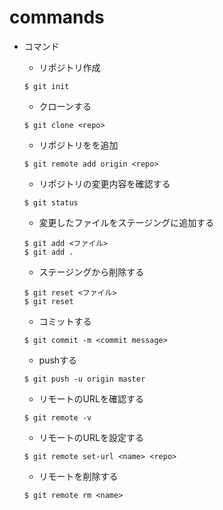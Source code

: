 # commands

- コマンド

  - リポジトリ作成
  ```
  $ git init
  ```

  - クローンする
  ```
  $ git clone <repo>
  ```

  - リポジトリをを追加
  ```
  $ git remote add origin <repo>
  ```

  - リポジトリの変更内容を確認する
  ```
  $ git status
  ```

  - 変更したファイルをステージングに追加する
  ```
  $ git add <ファイル>
  $ git add .
  ```

  - ステージングから削除する
  ```
  $ git reset <ファイル>
  $ git reset
  ```

  - コミットする
  ```
  $ git commit -m <commit message>
  ```

  - pushする
  ```
  $ git push -u origin master
  ```

  - リモートのURLを確認する
  ```
  $ git remote -v
  ```

  - リモートのURLを設定する
  ```
  $ git remote set-url <name> <repo>
  ```

  - リモートを削除する
  ```
  $ git remote rm <name>
  ```
